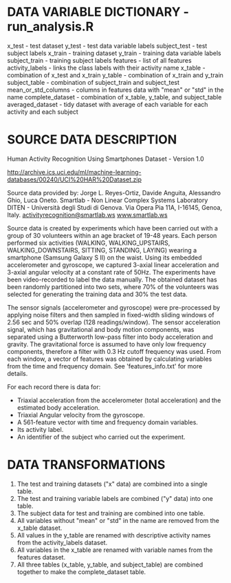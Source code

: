 DATA VARIABLE DICTIONARY - run_analysis.R
==================================================================
x_test - test dataset 
y_test - test data variable labels
subject_test - test subject labels
x_train - training dataset 
y_train - training data variable labels
subject_train - training subject labels
features - list of all features
activity_labels - links the class labels with their activity name
x_table - combination of x_test and x_train
y_table - combination of x_train and y_train
subject_table - combination of subject_train and subject_test
mean_or_std_columns - columns in features data with "mean" or "std" in the name
complete_dataset - combination of x_table, y_table, and subject_table
averaged_dataset - tidy dataset with average of each variable for each activity and each subject


SOURCE DATA DESCRIPTION
==================================================================
Human Activity Recognition Using Smartphones Dataset - Version 1.0

http://archive.ics.uci.edu/ml/machine-learning-databases/00240/UCI%20HAR%20Dataset.zip

Source data provided by:
Jorge L. Reyes-Ortiz, Davide Anguita, Alessandro Ghio, Luca Oneto.
Smartlab - Non Linear Complex Systems Laboratory
DITEN - Università degli Studi di Genova.
Via Opera Pia 11A, I-16145, Genoa, Italy.
activityrecognition@smartlab.ws
www.smartlab.ws

Source data is created by experiments which have been carried out with a group of 30 volunteers within an age bracket of 19-48 years. Each person performed six activities (WALKING, WALKING_UPSTAIRS, WALKING_DOWNSTAIRS, SITTING, STANDING, LAYING) wearing a smartphone (Samsung Galaxy S II) on the waist. Using its embedded accelerometer and gyroscope, we captured 3-axial linear acceleration and 3-axial angular velocity at a constant rate of 50Hz. The experiments have been video-recorded to label the data manually. The obtained dataset has been randomly partitioned into two sets, where 70% of the volunteers was selected for generating the training data and 30% the test data. 

The sensor signals (accelerometer and gyroscope) were pre-processed by applying noise filters and then sampled in fixed-width sliding windows of 2.56 sec and 50% overlap (128 readings/window). The sensor acceleration signal, which has gravitational and body motion components, was separated using a Butterworth low-pass filter into body acceleration and gravity. The gravitational force is assumed to have only low frequency components, therefore a filter with 0.3 Hz cutoff frequency was used. From each window, a vector of features was obtained by calculating variables from the time and frequency domain. See 'features_info.txt' for more details. 

For each record there is data for:
- Triaxial acceleration from the accelerometer (total acceleration) and the estimated body acceleration.
- Triaxial Angular velocity from the gyroscope. 
- A 561-feature vector with time and frequency domain variables. 
- Its activity label. 
- An identifier of the subject who carried out the experiment.


DATA TRANSFORMATIONS
==================================================================
1. The test and training datasets ("x" data) are combined into a single table.
2. The test and training variable labels are combined ("y" data) into one table.
3. The subject data for test and training are combined into one table.
4. All variables without "mean" or "std" in the name are removed from the x_table dataset.
5. All values in the y_table are renamed with descriptive activity names from the activity_labels dataset.
6. All variables in the x_table are renamed with variable names from the features dataset.
7. All three tables (x_table, y_table, and subject_table) are combined together to make the complete_dataset table.




